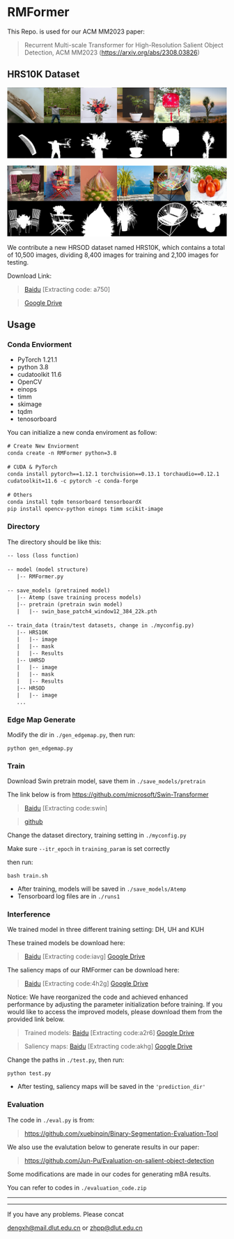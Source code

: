 
# RMFormer

This Repo. is used for our ACM MM2023 paper: 

> Recurrent Multi-scale Transformer for High-Resolution Salient Object Detection, ACM MM2023 (https://arxiv.org/abs/2308.03826)

## HRS10K Dataset

![Image](https://github.com/DrowsyMon/RMFormer/blob/main/pic/10k_1.png)

![Image](https://github.com/DrowsyMon/RMFormer/blob/main/pic/10k_2.png)

We contribute a new HRSOD dataset named HRS10K, which contains a total of 10,500 images, dividing 8,400 images for training and 2,100 images for testing.

Download Link:


>[Baidu](https://pan.baidu.com/s/1qOqVu-6QWlunua2FCw-hRw) [Extracting code: a750]

>[Google Drive](https://drive.google.com/drive/folders/1LpCkuTX2Efy2tKak3qVz_Uma2-6DEmaN?usp=sharing)

## Usage
### Conda Enviorment
* PyTorch 1.21.1
* python 3.8
* cudatoolkit 11.6
* OpenCV
* einops
* timm
* skimage
* tqdm
* tenosorboard



You can initialize a new conda enviroment as follow: 
```
# Create New Enviorment
conda create -n RMFormer python=3.8

# CUDA & PyTorch
conda install pytorch==1.12.1 torchvision==0.13.1 torchaudio==0.12.1 cudatoolkit=11.6 -c pytorch -c conda-forge

# Others
conda install tqdm tensorboard tensorboardX
pip install opencv-python einops timm scikit-image
```





### Directory
The directory should be like this:

````
-- loss (loss function)

-- model (model structure)
   |-- RMFormer.py

-- save_models (pretrained model)
   |-- Atemp (save training process models)
   |-- pretrain (pretrain swin model)
   |   |-- swin_base_patch4_window12_384_22k.pth

-- train_data (train/test datasets, change in ./myconfig.py)
   |-- HRS10K
   |   |-- image
   |   |-- mask
   |   |-- Results
   |-- UHRSD
   |   |-- image
   |   |-- mask
   |   |-- Results
   |-- HRSOD
   |   |-- image
   ...
````

### Edge Map Generate
Modify the dir in `./gen_edgemap.py`, then run:
```
python gen_edgemap.py
```

### Train


Download Swin pretrain model, save them in `./save_models/pretrain`

The link below is from https://github.com/microsoft/Swin-Transformer

>[Baidu](https://pan.baidu.com/s/1vwJxnJcVqcLZAw9HaqiR6g) [Extracting code:swin]

>[github](https://github.com/SwinTransformer/storage/releases/download/v1.0.0/swin_base_patch4_window12_384_22k.pth)

Change the dataset directory, training setting in `./myconfig.py`

Make sure `--itr_epoch` in `training_param` is set correctly

then run:

```
bash train.sh
```

* After training, models will be saved in `./save_models/Atemp`
* Tensorboard log files are in `./runs1`


### Interference
We trained model in three different training setting: DH, UH and KUH 

These trained models be download here: 

>[Baidu](https://pan.baidu.com/s/1h5hEpEdTHRpXp-QT-ys4dg) [Extracting code:iavg]
>[Google Drive](https://drive.google.com/drive/folders/1avHY7VASvLSsqvT5saU9OBAsbx2oJ0HD?usp=sharing)

The saliency maps of our RMFormer can be download here:

>[Baidu](https://pan.baidu.com/s/1BVj_BaaFX4vz7PlbSDFqcw) [Extracting code:4h2g]
>[Google Drive](https://drive.google.com/file/d/1MZj3Nzz3NSbTWPLSutKcgRXypTdZu_5h/view?usp=sharing)



Notice:
We have reorganized the code and achieved enhanced performance by adjusting the parameter initialization before training. If you would like to access the improved models, please download them from the provided link below.


>Trained models:
>[Baidu](https://pan.baidu.com/s/1SjWXIALGAzG6et769mXIZQ) [Extracting code:a2r6]
>[Google Drive](https://drive.google.com/drive/folders/17LkT_7GHMiQ2Eqnj3aBTqUyUdVszd9x2?usp=drive_link)

>Saliency maps:
>[Baidu](https://pan.baidu.com/s/1-b1HYIja-692cG33lygleA) [Extracting code:akhg]
>[Google Drive](https://drive.google.com/drive/folders/1tqXm1qn7dgar6k8xSlmtYVEhzdWDNpaT?usp=drive_link)

Change the paths in `./test.py`, then run:
```
python test.py
```
* After testing, saliency maps will be saved in the `'prediction_dir'`

### Evaluation


The code in `./eval.py` is from:
> https://github.com/xuebinqin/Binary-Segmentation-Evaluation-Tool


We also use the evalutation below to generate results in our paper:

> https://github.com/Jun-Pu/Evaluation-on-salient-object-detection


Some modifications are made in our codes for generating mBA results.

You can refer to codes in `./evaluation_code.zip`

---
---

If you have any problems. Please concat

dengxh@mail.dlut.edu.cn or zhpp@dlut.edu.cn